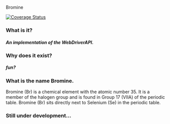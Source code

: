 <p>Bromine</p>

[![Coverage Status][codecov-badge]][codecov] 

### What is it?
##### An implementation of the WebDriverAPI.

### Why does it exist?
##### fun?

### What is the name Bromine.
Bromine (Br) is a chemical element with the atomic number 35. 
It is a member of the halogen group and is found in Group 17 (VIIA) of the periodic table.
Bromine (Br) sits directly next to Selenium (Se) in the periodic table.



### Still under development...



[codecov]: https://app.codecov.io/gh/GeorgiosVeropoulos/bromine
[codecov-badge]: https://codecov.io/gh/GeorgiosVeropoulos/bromine/branch/dev/graph/badge.svg
